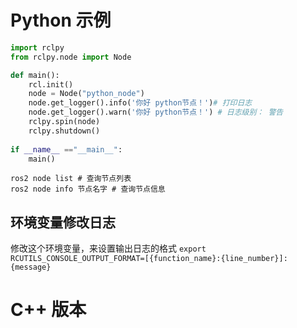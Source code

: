 # Python 示例
```python
import rclpy
from rclpy.node import Node

def main():
	rcl.init()
	node = Node("python_node")
	node.get_logger().info('你好 python节点！')# 打印日志
	node.get_logger().warn('你好 python节点！') # 日志级别： 警告
	rclpy.spin(node)
	rclpy.shutdown()
	
if __name__ =="__main__":
	main()
```

```
ros2 node list # 查询节点列表
ros2 node info 节点名字 # 查询节点信息
```

##  环境变量修改日志
修改这个环境变量，来设置输出日志的格式
`export RCUTILS_CONSOLE_OUTPUT_FORMAT=[{function_name}:{line_number}]:{message}`

# C++ 版本
